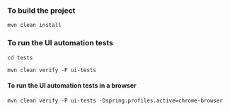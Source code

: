 ### To build the project

`mvn clean install` 

### To run the UI automation tests

`cd tests`

`mvn clean verify -P ui-tests`

####  To run the UI automation tests in a browser

`mvn clean verify -P ui-tests -Dspring.profiles.active=chrome-browser`

